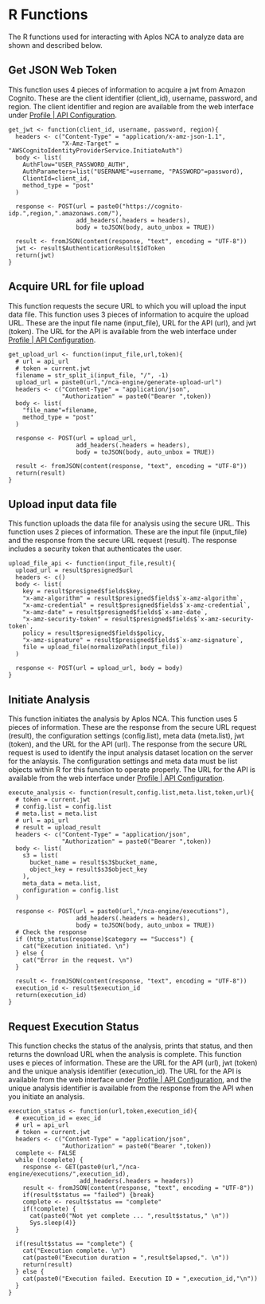# R Functions
The R functions used for interacting with Aplos NCA to analyze data are shown and described below.

## Get JSON Web Token 
This function uses 4 pieces of information to acquire a jwt from Amazon Cognito. These are the client identifier (client_id), username, password, and region. The client identifier and region are available from the web interface under [Profile | API Configuration](./r-script.md#security-information).

```r:line-numbers
get_jwt <- function(client_id, username, password, region){
  headers <- c("Content-Type" = "application/x-amz-json-1.1", 
               "X-Amz-Target" = "AWSCognitoIdentityProviderService.InitiateAuth")
  body <- list(
    AuthFlow="USER_PASSWORD_AUTH",
    AuthParameters=list("USERNAME"=username, "PASSWORD"=password),
    ClientId=client_id,
    method_type = "post"
  )
  
  response <- POST(url = paste0("https://cognito-idp.",region,".amazonaws.com/"),
                   add_headers(.headers = headers),
                   body = toJSON(body, auto_unbox = TRUE))
  
  result <- fromJSON(content(response, "text", encoding = "UTF-8"))
  jwt <- result$AuthenticationResult$IdToken
  return(jwt)
}
```

## Acquire URL for file upload 
This function requests the secure URL to which you will upload the input data file. This function uses 3 pieces of information to acquire the upload URL. These are the input file name (input_file), URL for the API (url), and jwt (token). The URL for the API is available from the web interface under [Profile | API Configuration](./r-script.md#security-information).

```r:line-numbers
get_upload_url <- function(input_file,url,token){
  # url = api_url
  # token = current.jwt
  filename = str_split_i(input_file, "/", -1)
  upload_url = paste0(url,"/nca-engine/generate-upload-url")
  headers <- c("Content-Type" = "application/json",
               "Authorization" = paste0("Bearer ",token))
  body <- list(
    "file_name"=filename,
    method_type = "post"
  )
  
  response <- POST(url = upload_url,
                   add_headers(.headers = headers),
                   body = toJSON(body, auto_unbox = TRUE))
  
  result <- fromJSON(content(response, "text", encoding = "UTF-8"))
  return(result)
}
```

## Upload input data file 
This function uploads the data file for analysis using the secure URL. This function uses 2 pieces of information. These are the input file (input_file) and the response from the secure URL request (result). The response includes a security token that authenticates the user.

```r:line-numbers
upload_file_api <- function(input_file,result){
  upload_url = result$presigned$url
  headers <- c()
  body <- list(
    key = result$presigned$fields$key,
    "x-amz-algorithm" = result$presigned$fields$`x-amz-algorithm`,
    "x-amz-credential" = result$presigned$fields$`x-amz-credential`,
    "x-amz-date" = result$presigned$fields$`x-amz-date`,
    "x-amz-security-token" = result$presigned$fields$`x-amz-security-token`,
    policy = result$presigned$fields$policy,
    "x-amz-signature" = result$presigned$fields$`x-amz-signature`,
    file = upload_file(normalizePath(input_file))
  )
  
  response <- POST(url = upload_url, body = body)
}
```

## Initiate Analysis 
This function initiates the analysis by Aplos NCA. This function uses 5 pieces of information. These are the response from the secure URL request (result), the configuration settings (config.list), meta data (meta.list), jwt (token), and the URL for the API (url). The response from the secure URL request is used to identify the input analysis dataset location on the server for the anlaysis. The configuration settings and meta data must be list objects within R for this function to operate properly. The URL for the API is available from the web interface under [Profile | API Configuration](./r-script.md#security-information). 

```r:line-numbers
execute_analysis <- function(result,config.list,meta.list,token,url){
  # token = current.jwt
  # config.list = config.list
  # meta.list = meta.list
  # url = api_url
  # result = upload_result
  headers <- c("Content-Type" = "application/json",
               "Authorization" = paste0("Bearer ",token))
  body <- list(
    s3 = list(
      bucket_name = result$s3$bucket_name,
      object_key = result$s3$object_key
    ),
    meta_data = meta.list,
    configuration = config.list
  )
  
  response <- POST(url = paste0(url,"/nca-engine/executions"),
                   add_headers(.headers = headers),
                   body = toJSON(body, auto_unbox = TRUE))
  # Check the response
  if (http_status(response)$category == "Success") {
    cat("Execution initiated. \n")
  } else {
    cat("Error in the request. \n")
  }
  
  result <- fromJSON(content(response, "text", encoding = "UTF-8"))
  execution_id <- result$execution_id
  return(execution_id)
}
```

## Request Execution Status 
This function checks the status of the analysis, prints that status, and then returns the download URL when the analysis is complete. This function uses e pieces of information. These are the URL for the API (url), jwt (token) and the unique analysis identifier (execution_id). The URL for the API is available from the web interface under [Profile | API Configuration](./r-script.md#security-information), and the unique analysis identifier is available from the response from the API when you initiate an analysis. 

```r:line-numbers
execution_status <- function(url,token,execution_id){
  # execution_id = exec_id
  # url = api_url
  # token = current.jwt
  headers <- c("Content-Type" = "application/json",
               "Authorization" = paste0("Bearer ",token))
  complete <- FALSE
  while (!complete) {
    response <- GET(paste0(url,"/nca-engine/executions/",execution_id),
                    add_headers(.headers = headers))
    result <- fromJSON(content(response, "text", encoding = "UTF-8"))
    if(result$status == "failed") {break}
    complete <- result$status == "complete"
    if(!complete) {
      cat(paste0("Not yet complete ... ",result$status," \n"))
      Sys.sleep(4)}
  }
  
  if(result$status == "complete") {
    cat("Execution complete. \n")
    cat(paste0("Execution duration = ",result$elapsed,". \n"))
    return(result)
  } else {
    cat(paste0("Execution failed. Execution ID = ",execution_id,"\n"))
  }
}
```

